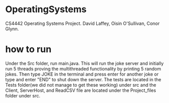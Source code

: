 # OperatingSystems
CS4442 Operating Systems Project. David Laffey, Oisin O'Sullivan, Conor Glynn.
# how to run
Under the Src folder, run main.java. This will run the joke server and initially run 5 threads proving the multithreaded functionality by printing 5 random jokes. Then type JOKE in the terminal and press enter for another joke or type and enter "END" to shut down the server.
The tests are located in the Tests folder(we did not manage to get these working) under src and the Client, ServerHost, and ReadCSV file are located under the Project_files folder under src.
